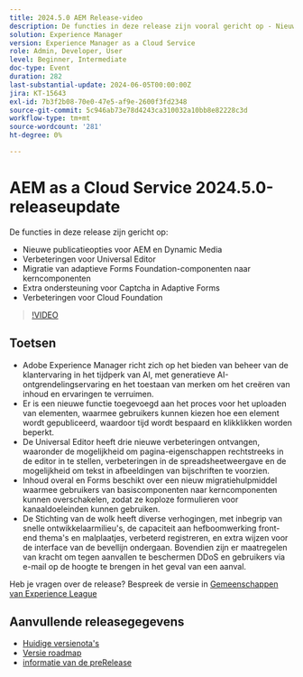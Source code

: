 ```yaml
---
title: 2024.5.0 AEM Release-video
description: De functies in deze release zijn vooral gericht op - Nieuwe publicatieopties voor AEM en Dynamic Media Universal Editor Verbeteringen Migratie van Adaptive Forms Foundation Components to Core Components Additional Captcha Support in Adaptive Forms Cloud Foundation Enhancements
solution: Experience Manager
version: Experience Manager as a Cloud Service
role: Admin, Developer, User
level: Beginner, Intermediate
doc-type: Event
duration: 282
last-substantial-update: 2024-06-05T00:00:00Z
jira: KT-15643
exl-id: 7b3f2b08-70e0-47e5-af9e-2600f3fd2348
source-git-commit: 5c946ab73e78d4243ca310032a10bb8e82228c3d
workflow-type: tm+mt
source-wordcount: '281'
ht-degree: 0%

---
```


# AEM as a Cloud Service 2024.5.0-releaseupdate

De functies in deze release zijn gericht op:

* Nieuwe publicatieopties voor AEM en Dynamic Media
* Verbeteringen voor Universal Editor
* Migratie van adaptieve Forms Foundation-componenten naar kerncomponenten
* Extra ondersteuning voor Captcha in Adaptive Forms
* Verbeteringen voor Cloud Foundation

>[!VIDEO](https://video.tv.adobe.com/v/3448068/?learn=on&captions=dut)

## Toetsen

* Adobe Experience Manager richt zich op het bieden van beheer van de klantervaring in het tijdperk van AI, met generatieve AI-ontgrendelingservaring en het toestaan van merken om het creëren van inhoud en ervaringen te verruimen.
* Er is een nieuwe functie toegevoegd aan het proces voor het uploaden van elementen, waarmee gebruikers kunnen kiezen hoe een element wordt gepubliceerd, waardoor tijd wordt bespaard en klikklikken worden beperkt.
* De Universal Editor heeft drie nieuwe verbeteringen ontvangen, waaronder de mogelijkheid om pagina-eigenschappen rechtstreeks in de editor in te stellen, verbeteringen in de spreadsheetweergave en de mogelijkheid om tekst in afbeeldingen van bijschriften te voorzien.
* Inhoud overal en Forms beschikt over een nieuw migratiehulpmiddel waarmee gebruikers van basiscomponenten naar kerncomponenten kunnen overschakelen, zodat ze koploze formulieren voor kanaaldoeleinden kunnen gebruiken.
* De Stichting van de wolk heeft diverse verhogingen, met inbegrip van snelle ontwikkelaarmilieu&#39;s, de capaciteit aan hefboomwerking front-end thema&#39;s en malplaatjes, verbeterd registreren, en extra wijzen voor de interface van de bevellijn ondergaan. Bovendien zijn er maatregelen van kracht om tegen aanvallen te beschermen DDoS en gebruikers via e-mail op de hoogte te brengen in het geval van een aanval.


Heb je vragen over de release?  Bespreek de versie in [ Gemeenschappen van Experience League ](https://adobe.ly/44Ofo8H)

## Aanvullende releasegegevens

* [ Huidige versienota&#39;s ](https://experienceleague.adobe.com/docs/experience-manager-cloud-service/content/release-notes/home.html?lang=nl-NL)
* [ Versie roadmap ](https://experienceleague.adobe.com/docs/experience-manager-release-information/aem-release-updates/update-releases-roadmap.html?lang=nl-NL)
* [ informatie van de preRelease ](https://experienceleague.adobe.com/docs/experience-manager-cloud-service/content/release-notes/prerelease.html?lang=nl-NL)
